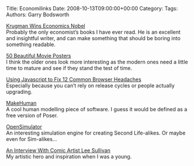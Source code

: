 Title: Economilinks
Date: 2008-10-13T09:00:00+00:00
Category: 
Tags: 
Authors: Garry Bodsworth

[Krugman Wins Economics Nobel][1]  
Probably the only economist&#8217;s books I have ever read. He is an excellent and insightful writer, and can make something that should be boring into something readable.

[50 Beautiful Movie Posters][2]  
I think the older ones look more interesting as the modern ones need a little time to mature and see if they stand the test of time.

[Using Javascript to Fix 12 Common Browser Headaches][3]  
Especially because you can&#8217;t rely on release cycles or people actually upgrading.

[MakeHuman][4]  
A cool human modelling piece of software. I guess it would be defined as a free version of Poser.

[OpenSimulator][5]  
An interesting simulation engine for creating Second Life-alikes. Or maybe even for Sim-alikes&#8230;

[An Interview With Comic Artist Lee Sullivan][6]  
My artistic hero and inspiration when I was a young.

 [1]: http://www.nytimes.com/2008/10/14/business/economy/14econ.html?partner=permalink&exprod=permalink
 [2]: http://www.smashingmagazine.com/2008/10/12/50-beautiful-movie-posters/
 [3]: http://www.noupe.com/css/using-javascript-to-fix-12-common-browser-headaches.html
 [4]: http://www.makehuman.org/
 [5]: http://opensimulator.org/
 [6]: http://scifipulse.net/?p=2301
